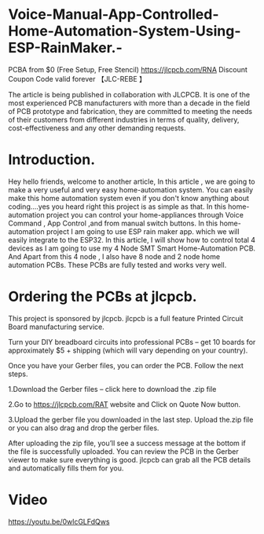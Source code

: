 # Voice-Manual-App-Controlled-Home-Automation-System-Using-ESP-RainMaker.-
PCBA from $0 (Free Setup, Free Stencil) https://jlcpcb.com/RNA Discount Coupon Code valid forever 【JLC-REBE 】

The article is being published in collaboration with JLCPCB. It is one of the most experienced PCB manufacturers with more than a decade in the field of PCB prototype and fabrication, they are committed to meeting the needs of their customers from different industries in terms of quality, delivery, cost-effectiveness and any other demanding requests.

# Introduction.
Hey hello friends, welcome to another article, In this article , we are going to make a very useful and very easy home-automation system.
You can easily make this home automation system even if you don't know anything about coding....yes you heard right this project is as simple as that.
In this home-automation project you can control your home-appliances through Voice Command , App Control ,and from manual switch buttons.
In this home-automation project I am going to use ESP rain maker app. which we will easily integrate to the ESP32.
In this article, I will show how to control total 4 devices as I am going to use my 4 Node SMT Smart Home-Automation PCB.
And Apart from this 4 node , I also have 8 node and 2 node home automation PCBs. These PCBs are fully tested and works very well.

# Ordering the PCBs at jlcpcb.
This project is sponsored by jlcpcb. jlcpcb is a full feature Printed Circuit Board manufacturing service.

Turn your DIY breadboard circuits into professional PCBs – get 10 boards for approximately $5 + shipping (which will vary depending on your country).

Once you have your Gerber files, you can order the PCB. Follow the next steps.

1.Download the Gerber files – click here to download the .zip file

2.Go to https://jlcpcb.com/RAT website and Click on Quote Now button.

3.Upload the gerber file you downloaded in the last step. Upload the.zip file or you can also drag and drop the gerber files.

After uploading the zip file, you’ll see a success message at the bottom if the file is successfully uploaded. You can review the PCB in the Gerber viewer to make sure everything is good. jlcpcb can grab all the PCB details and automatically fills them for you.

# Video

https://youtu.be/0wlcGLFdQws
